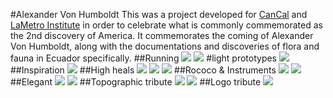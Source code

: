 #Alexander Von Humboldt
This was a project developed for [CanCal](https://www.instagram.com/camcalzado/) and [LaMetro Institute](https://lametro.edu.ec/diseno-de-calzado/) in order to celebrate what is commonly commemorated as the 2nd discovery of America. It commemorates the coming of Alexander Von Humboldt, along with the documentations and discoveries of flora and fauna in Ecuador specifically.
##Running
![](https://dl.dropboxusercontent.com/s/lbo3f8nfq6f0htv/avh%20%288%29.png?dl=0)
![](https://dl.dropboxusercontent.com/s/u6tflk62phnlksh/avh%20%287%29.png?dl=0)
#light prototypes
![](https://www.dropbox.com/s/oughlo9xvccohq7/Artboard%209%402x-100.jpg?dl=0)
##Inspiration
![](https://www.dropbox.com/s/w3rpze96pomr4ow/Artboard%206%402x-100.jpg?dl=0)
##High heals
![](https://dl.dropboxusercontent.com/s/6vqh225o5tk8yh8/avh%20%282%29.png?dl=0)
![](https://dl.dropboxusercontent.com/s/snpc8f51k6i8a6h/avh%20%283%29.png?dl=0)
![](https://dl.dropboxusercontent.com/s/z70g3oja4vqxkno/avh%20%2811%29.png?dl=0)
##Rococo & Instruments
![](https://dl.dropboxusercontent.com/s/lrk89cic0os1hxk/avh%20%284%29.png?dl=0)
![](https://dl.dropboxusercontent.com/s/x1d25urv6akapuv/avh%20%2810%29.png?dl=0)
##Elegant
![](https://dl.dropboxusercontent.com/s/f0cmkvc3dfu0smx/avh%20%286%29.png?dl=0)
![](https://dl.dropboxusercontent.com/s/w0p5f651rccn2ax/avh%20%286%29.png?dl=0)
##Topographic tribute
![](https://dl.dropboxusercontent.com/s/mtb8isa5c1tic1o/avh%20%289%29.png?dl=0)
![](https://dl.dropboxusercontent.com/s/61g4bgsfuid3qlo/avh%20%2812%29.png?dl=0)
##Logo tribute
![](https://dl.dropboxusercontent.com/s/nvf84jks26tihfm/avh%20%281%29.png?dl=0)
